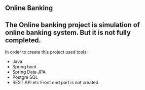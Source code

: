 ## Online Banking 
 The Online banking project is simulation of online banking system. But it is not fully completed.
 --
 In order to create this project used tools:
  * Java 
  * Spring boot
  * Spring Data JPA
  * Postgre SQL   
  * REST API etc
Front end part is not created. 
 
 
